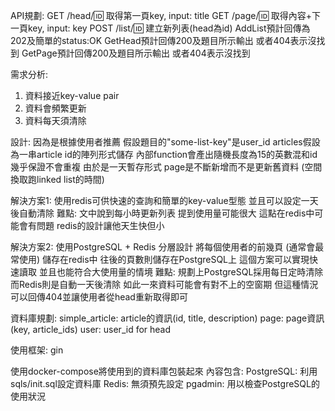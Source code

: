 API規劃:
  GET /head/:id: 取得第一頁key, input: title
  GET /page/:id: 取得內容+下一頁key, input: key
  POST /list/:id: 建立新列表(head為id)
  AddList預計回傳為202及簡單的status:OK
  GetHead預計回傳200及題目所示輸出 或者404表示沒找到
  GetPage預計回傳200及題目所示輸出 或者404表示沒找到

需求分析:
  1. 資料接近key-value pair
  2. 資料會頻繁更新
  3. 資料每天須清除

設計:
  因為是根據使用者推薦 假設題目的"some-list-key"是user_id
  articles假設為一串article id的陣列形式儲存
  內部function會產出隨機長度為15的英數混和id 幾乎保證不會重複
  由於是一天暫存形式 page是不斷新增而不是更新舊資料 (空間換取跑linked list的時間)

解決方案1:
  使用redis可供快速的查詢和簡單的key-value型態 並且可以設定一天後自動清除
  難點:
    文中說到每小時更新列表 提到使用量可能很大 這點在redis中可能會有問題 redis的設計讓他天生快但小

解決方案2:
  使用PostgreSQL + Redis 分層設計 將每個使用者的前幾頁 (通常會最常使用) 儲存在redis中 往後的頁數則儲存在PostgreSQL上
  這個方案可以實現快速讀取 並且也能符合大使用量的情境
  難點:
    規劃上PostgreSQL採用每日定時清除 而Redis則是自動一天後清除
    如此一來資料可能會有對不上的空窗期
    但這種情況可以回傳404並讓使用者從head重新取得即可

資料庫規劃:
  simple_article: article的資訊(id, title, description)
  page: page資訊(key, article_ids)
  user: user_id for head

使用框架: gin

使用docker-compose將使用到的資料庫包裝起來
內容包含:
  PostgreSQL: 利用sqls/init.sql設定資料庫
  Redis: 無須預先設定
  pgadmin: 用以檢查PostgreSQL的使用狀況